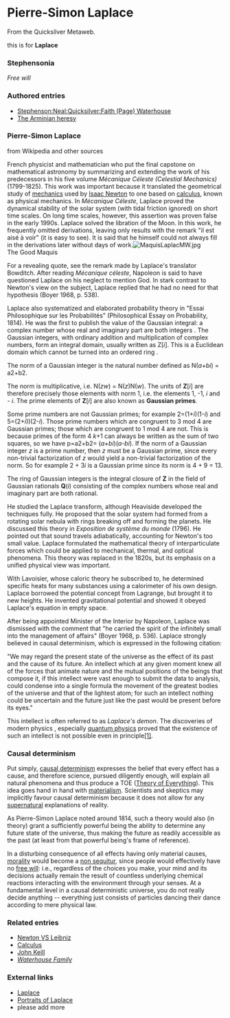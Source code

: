 
# Pierre-Simon Laplace

From the Quicksilver Metaweb.

this is for **Laplace**
### Stephensonia


*Free will*

### Authored entries


* [Stephenson:Neal:Quicksilver:Faith (Page) Waterhouse](/stephenson-neal-quicksilver-faith-page-waterhouse)
* [The Arminian heresy](/the-arminian-heresy)


### Pierre-Simon Laplace


from Wikipedia and other sources

French physicist and mathematician who put the final capstone on mathematical astronomy by summarizing and extending the work of his predecessors in his five volume *Mécanique Céleste (Celestial Mechanics)* (1799-1825). This work was important because it translated the geometrical study of [mechanics](/http-en2-wikipedia-org-wiki-classical-mechanics) used by [Isaac Newton](/isaac-newton) to one based on [calculus](/calculus), known as physical mechanics. In *Mécanique Céleste*, Laplace proved the dynamical stability of the solar system (with tidal friction ignored) on short time scales. On long time scales, however, this assertion was proven false in the early 1990s. Laplace solved the libration of the Moon. In this work, he frequently omitted derivations, leaving only results with the remark "il est aisé à voir" (it is easy to see). It is said that he himself could not always fill in the derivations later without days of work.![MaquisLaplacMW.jpg](/images/MaquisLaplacMW.jpg)  
The Good Maquis

For a revealing quote, see the remark made by Laplace's translator Bowditch. After reading *Mécanique céleste*, Napoleon is said to have questioned Laplace on his neglect to mention God. In stark contrast to Newton's view on the subject, Laplace replied that he had no need for that hypothesis (Boyer 1968, p. 538). 

Laplace also systematized and elaborated probability theory in "Essai Philosophique sur les Probabilités" (Philosophical Essay on Probability, 1814). He was the first to publish the value of the Gaussian integral: a complex number whose real and imaginary part are both integers . The Gaussian integers, with ordinary addition and multiplication of complex numbers, form an integral domain, usually written as Z[*i*]. This is a Euclidean domain which cannot be turned into an ordered ring .

The norm of a Gaussian integer is the natural number defined as N(*a+bi*) = a2+b2. 

The norm is multiplicative, i.e. N(*zw*) = N(*z*)N(*w*). The units of **Z**[*i*] are therefore precisely those elements with norm 1, i.e. the elements 1, -1, *i* and *- i*. The prime elements of **Z**[*i*] are also known as **Gaussian primes**. 

Some prime numbers are not Gaussian primes; for example 2=(1+*i*)(1-*i*) and 5=(2+*i*))(2-*i*). Those prime numbers which are congruent to 3 mod 4 are Gaussian primes; those which are congruent to 1 mod 4 are not. This is because primes of the form 4 *k*+1 can always be written as the sum of two squares, so we have p=a2+b2= (*a+bi*)(*a-bi*). If the norm of a Gaussian integer *z* is a prime number, then *z* must be a Gaussian prime, since every non-trivial factorization of *z* would yield a non-trivial factorization of the norm. So for example 2 + 3*i* is a Gaussian prime since its norm is 4 + 9 = 13. 

The ring of Gaussian integers is the integral closure of **Z** in the field of Gaussian rationals **Q**(*i*) consisting of the complex numbers whose real and imaginary part are both rational.

He studied the Laplace transform, although Heaviside developed the techniques fully. He proposed that the solar system had formed from a rotating solar nebula with rings breaking off and forming the planets. He discussed this theory in *Exposition de système du monde* (1796). He pointed out that sound travels adiabatically, accounting for Newton's too small value. Laplace formulated the mathematical theory of interparticulate forces which could be applied to mechanical, thermal, and optical phenomena. This theory was replaced in the 1820s, but its emphasis on a unified physical view was important. 

With Lavoisier, whose caloric theory he subscribed to, he determined specific heats for many substances using a calorimeter of his own design. Laplace borrowed the potential concept from Lagrange, but brought it to new heights. He invented gravitational potential and showed it obeyed Laplace's equation in empty space. 

After being appointed Minister of the Interior by Napoleon, Laplace was dismissed with the comment that "he carried the spirit of the infinitely small into the management of affairs" (Boyer 1968, p. 536). Laplace strongly believed in causal determinism, which is expressed in the following citation: 

"We may regard the present state of the universe as the effect of its past and the cause of its future. An intellect which at any given moment knew all of the forces that animate nature and the mutual positions of the beings that compose it, if this intellect were vast enough to submit the data to analysis, could condense into a single formula the movement of the greatest bodies of the universe and that of the lightest atom; for such an intellect nothing could be uncertain and the future just like the past would be present before its eyes." 

This intellect is often referred to as *Laplace's demon*. The discoveries of modern physics , especially [quantum physics](/http-en2-wikipedia-org-wiki-quantum-physics) proved that the existence of such an intellect is not possible even in principle[[1]](/http-en2-wikipedia-org-wiki-uncertainty-principle). 

### Causal determinism

 
Put simply, [causal determinism](/http-en2-wikipedia-org-wiki-causal-determinism) expresses the belief that every effect has a cause, and therefore science, pursued diligently enough, will explain all natural phenomena and thus produce a TOE ([Theory of Everything](/http-en2-wikipedia-org-wiki-theory-of-everything)). This idea goes hand in hand with [materialism](/http-en2-wikipedia-org-wiki-materialism). Scientists and skeptics may implicitly favour causal determinism because it does not allow for any [supernatural](/http-en2-wikipedia-org-wiki-supernatural) explanations of reality. 

As Pierre-Simon Laplace noted around 1814, such a theory would also (in theory) grant a sufficiently powerful being the ability to determine any future state of the universe, thus making the future as readily accessible as the past (at least from that powerful being's frame of reference). 

In a disturbing consequence of all effects having only material causes, [morality](/http-en2-wikipedia-org-wiki-morality) would become a [non sequitur](/http-en2-wikipedia-org-wiki-non-sequitur), since people would effectively have no [free will](/http-en2-wikipedia-org-wiki-free-will): i.e., regardless of the choices you make, your mind and its decisions actually remain the result of countless underlying chemical reactions interacting with the environment through your senses. At a fundamental level in a causal deterministic universe, you do not really decide anything -- everything just consists of particles dancing their dance according to mere physical law. 

### Related entries


* [Newton VS Leibniz](/newton-vs-leibniz)
* [Calculus](/calculus)
* [John Keill](/john-keill)
* *[Waterhouse Family](/stephenson-neal-quicksilver-waterhouse-family)*


### External links


* [Laplace](/http-www-groups-dcs-st-and-ac-uk-history-mathematicians-laplace-html)
* [Portraits of Laplace](/http-www-groups-dcs-st-and-ac-uk-history-pictdisplay-laplace-html)
* please add more
